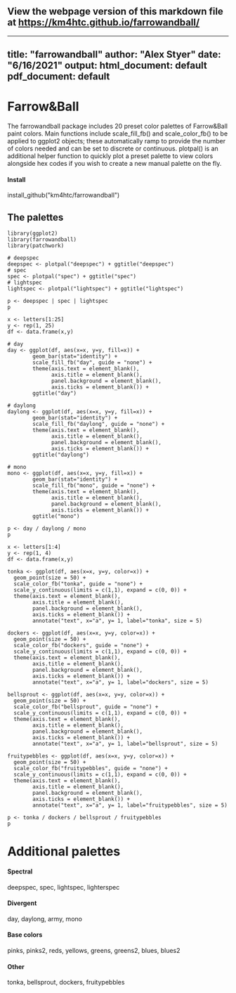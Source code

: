 ## View the webpage version of this markdown file at https://km4htc.github.io/farrowandball/


---
title: "farrowandball"
author: "Alex Styer"
date: "6/16/2021"
output:
  html_document: default
  pdf_document: default
---

# Farrow&Ball
The farrowandball package includes 20 preset color palettes of Farrow&Ball paint colors. Main functions include scale_fill_fb() and scale_color_fb() to be applied to ggplot2 objects; these automatically ramp to provide the number of colors needed and can be set to discrete or continuous. plotpal() is an additional helper function to quickly plot a preset palette to view colors alongside hex codes if you wish to create a new manual palette on the fly.

#### Install
install_github("km4htc/farrowandball")

## The palettes
```{r}
library(ggplot2)
library(farrowandball)
library(patchwork)
```

```{r}
# deepspec
deepspec <- plotpal("deepspec") + ggtitle("deepspec")
# spec
spec <- plotpal("spec") + ggtitle("spec")
# lightspec
lightspec <- plotpal("lightspec") + ggtitle("lightspec")

p <- deepspec | spec | lightspec
p
```

```{r}
x <- letters[1:25]
y <- rep(1, 25)
df <- data.frame(x,y)

# day
day <- ggplot(df, aes(x=x, y=y, fill=x)) +
        geom_bar(stat="identity") +
        scale_fill_fb("day", guide = "none") +
        theme(axis.text = element_blank(),
              axis.title = element_blank(),
              panel.background = element_blank(),
              axis.ticks = element_blank()) +
        ggtitle("day")
  
# daylong
daylong <- ggplot(df, aes(x=x, y=y, fill=x)) +
        geom_bar(stat="identity") +
        scale_fill_fb("daylong", guide = "none") +
        theme(axis.text = element_blank(),
              axis.title = element_blank(),
              panel.background = element_blank(),
              axis.ticks = element_blank()) +
        ggtitle("daylong")

# mono
mono <- ggplot(df, aes(x=x, y=y, fill=x)) +
        geom_bar(stat="identity") +
        scale_fill_fb("mono", guide = "none") +
        theme(axis.text = element_blank(),
              axis.title = element_blank(),
              panel.background = element_blank(),
              axis.ticks = element_blank()) +
        ggtitle("mono")

p <- day / daylong / mono
p
```

```{r}
x <- letters[1:4]
y <- rep(1, 4)
df <- data.frame(x,y)

tonka <- ggplot(df, aes(x=x, y=y, color=x)) +
  geom_point(size = 50) +
  scale_color_fb("tonka", guide = "none") +
  scale_y_continuous(limits = c(1,1), expand = c(0, 0)) +
  theme(axis.text = element_blank(),
        axis.title = element_blank(),
        panel.background = element_blank(),
        axis.ticks = element_blank()) +
        annotate("text", x="a", y= 1, label="tonka", size = 5)

dockers <- ggplot(df, aes(x=x, y=y, color=x)) +
  geom_point(size = 50) +
  scale_color_fb("dockers", guide = "none") +
  scale_y_continuous(limits = c(1,1), expand = c(0, 0)) +
  theme(axis.text = element_blank(),
        axis.title = element_blank(),
        panel.background = element_blank(),
        axis.ticks = element_blank()) +
        annotate("text", x="a", y= 1, label="dockers", size = 5)

bellsprout <- ggplot(df, aes(x=x, y=y, color=x)) +
  geom_point(size = 50) +
  scale_color_fb("bellsprout", guide = "none") +
  scale_y_continuous(limits = c(1,1), expand = c(0, 0)) +
  theme(axis.text = element_blank(),
        axis.title = element_blank(),
        panel.background = element_blank(),
        axis.ticks = element_blank()) +
        annotate("text", x="a", y= 1, label="bellsprout", size = 5)

fruitypebbles <- ggplot(df, aes(x=x, y=y, color=x)) +
  geom_point(size = 50) +
  scale_color_fb("fruitypebbles", guide = "none") +
  scale_y_continuous(limits = c(1,1), expand = c(0, 0)) +
  theme(axis.text = element_blank(),
        axis.title = element_blank(),
        panel.background = element_blank(),
        axis.ticks = element_blank()) +
        annotate("text", x="a", y= 1, label="fruitypebbles", size = 5)

p <- tonka / dockers / bellsprout / fruitypebbles
p
```


# Additional palettes
#### Spectral
deepspec,
spec,
lightspec,
lighterspec

#### Divergent
day,
daylong,
army,
mono

#### Base colors
pinks,
pinks2,
reds,
yellows,
greens,
greens2,
blues,
blues2

#### Other
tonka,
bellsprout,
dockers,
fruitypebbles
